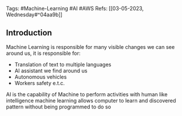 Tags: #Machine-Learning #AI #AWS 
Refs: [[03-05-2023, Wednesday#^04aa9b]]

## Introduction
Machine Learning is responsible for many visible changes we can see around us, it is responsible for:
- Translation of text to multiple languages
- AI assistant we find around us
- Autonomous vehicles
- Workers safety e.t.c.

AI is the capability of Machine to perform activities with human like intelligence
machine learning allows computer to learn and discovered  pattern without being programmed to do so
